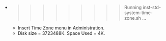 * >>>>>>>>> Running inst-std-system-time-zone.sh ...
  * Insert Time Zone menu in Administration.
  * Disk size = 3723488K. Space Used = 4K.
